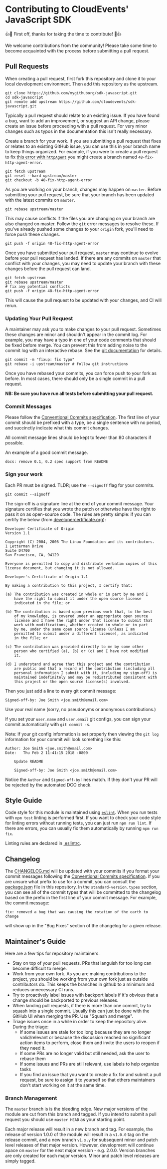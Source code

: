 # Contributing to CloudEvents' JavaScript SDK

:+1::tada: First off, thanks for taking the time to contribute! :tada::+1:

We welcome contributions from the community! Please take some time to become
acquainted with the process before submitting a pull request.

## Pull Requests

When creating a pull request, first fork this repository and clone it to your
local development environment. Then add this repository as the upstream.

```console
git clone https://github.com/mygithuborg/sdk-javascript.git
cd sdk-javascript
git remote add upstream https://github.com/cloudevents/sdk-javascript.git
```

Typically a pull request should relate to an existing issue. If you have
found a bug, want to add an improvement, or suggest an API change, please
create an issue before proceeding with a pull request. For very minor changes
such as typos in the documentation this isn't really necessary.

Create a branch for your work. If you are submitting a pull request that
fixes or relates to an existing GitHub issue, you can use this in your
branch name to keep things organized. For example, if you were to create
a pull request to fix
[this error with `httpAgent`](https://github.com/cloudevents/sdk-javascript/issues/48)
you might create a branch named `48-fix-http-agent-error`.

```console
git fetch upstream
git reset --hard upstream/master
git checkout -b 48-fix-http-agent-error
```

As you are working on your branch, changes may happen on `master`. Before
submitting your pull request, be sure that your branch has been updated
with the latest commits on `master`.

```console
git rebase upstream/master
```

This may cause conflicts if the files you are changing on your branch are
also changed on master. Follow the `git` error messages to resolve these.
If you've already pushed some changes to your `origin` fork, you'll
need to force push these changes.

```console
git push -f origin 48-fix-http-agent-error
```

Once you have submitted your pull request, `master` may continue to evolve
before your pull request has landed. If there are any commits on `master`
that conflict with your changes, you may need to update your branch with
these changes before the pull request can land.

```console
git fetch upstream
git rebase upstream/master
# fix any potential conflicts
git push -f origin 48-fix-http-agent-error
```

This will cause the pull request to be updated with your changes, and
CI will rerun.

### Updating Your Pull Request

A maintainer may ask you to make changes to your pull request. Sometimes these
changes are minor and shouldn't appear in the commit log. For example, you may
have a typo in one of your code comments that should be fixed before merge.
You can prevent this from adding noise to the commit log with an interactive
rebase. See the [git documentation](https://git-scm.com/book/en/v2/Git-Tools-Rewriting-History)
for details.

```console
git commit -m "fixup: fix typo"
git rebase -i upstream/master # follow git instructions
```

Once you have rebased your commits, you can force push to your fork as before.
In most cases, there should only be a single commit in a pull request.

**NB: Be sure you have run all tests before submitting your pull request.**

### Commit Messages

Please follow the
[Conventional Commits specification](https://www.conventionalcommits.org/en/v1.0.0/#summary).
The first line of your commit should be prefixed with a type, be a single
sentence with no period, and succinctly indicate what this commit changes.

All commit message lines should be kept to fewer than 80 characters if possible.

An example of a good commit message.

```log
docs: remove 0.1, 0.2 spec support from README
```

### Sign your work

Each PR must be signed. TLDR; use the `--signoff` flag for your commits.

```console
git commit --signoff
```

The sign-off is a signature line at the end of your commit message. Your
signature certifies that you wrote the patch or otherwise have the right to pass
it on as open-source code. The rules are pretty simple: if you can certify
the below (from [developercertificate.org](http://developercertificate.org/)):

```
Developer Certificate of Origin
Version 1.1

Copyright (C) 2004, 2006 The Linux Foundation and its contributors.
1 Letterman Drive
Suite D4700
San Francisco, CA, 94129

Everyone is permitted to copy and distribute verbatim copies of this
license document, but changing it is not allowed.

Developer's Certificate of Origin 1.1

By making a contribution to this project, I certify that:

(a) The contribution was created in whole or in part by me and I
    have the right to submit it under the open source license
    indicated in the file; or

(b) The contribution is based upon previous work that, to the best
    of my knowledge, is covered under an appropriate open source
    license and I have the right under that license to submit that
    work with modifications, whether created in whole or in part
    by me, under the same open source license (unless I am
    permitted to submit under a different license), as indicated
    in the file; or

(c) The contribution was provided directly to me by some other
    person who certified (a), (b) or (c) and I have not modified
    it.

(d) I understand and agree that this project and the contribution
    are public and that a record of the contribution (including all
    personal information I submit with it, including my sign-off) is
    maintained indefinitely and may be redistributed consistent with
    this project or the open source license(s) involved.
```

Then you just add a line to every git commit message:

    Signed-off-by: Joe Smith <joe.smith@email.com>

Use your real name (sorry, no pseudonyms or anonymous contributions.)

If you set your `user.name` and `user.email` git configs, you can sign your
commit automatically with `git commit -s`.

Note: If your git config information is set properly then viewing the `git log`
information for your commit will look something like this:

```
Author: Joe Smith <joe.smith@email.com>
Date:   Thu Feb 2 11:41:15 2018 -0800

    Update README

    Signed-off-by: Joe Smith <joe.smith@email.com>
```

Notice the `Author` and `Signed-off-by` lines match. If they don't your PR will
be rejected by the automated DCO check.


## Style Guide

Code style for this module is maintained using [`eslint`](https://www.npmjs.com/package/eslint).
When you run tests with `npm test` linting is performed first. If you want to
check your code style for linting errors without running tests, you can just
run `npm run lint`. If there are errors, you can usually fix them automatically
by running `npm run fix`.

Linting rules are declared in [.eslintrc](https://github.com/cloudevents/sdk-javascript/blob/master/.eslintrc).

## Changelog

The [CHANGELOG.md](./CHANGELOG.md) will be updated with your commits if you format
your commit messages following the
[Conventional Commits specification](https://www.conventionalcommits.org/en/v1.0.0/#summary).
If you are unsure what prefix to use for a commit, you can consult the
[package.json](https://github.com/cloudevents/sdk-javascript/blob/master/package.json) file
in this repository. In the `standard-version.types` section, you can see all of the commit
types that will be committed to the changelog based on the prefix in the first line of
your commit message. For example, the commit message:

```log
fix: removed a bug that was causing the rotation of the earth to change
```

will show up in the "Bug Fixes" section of the changelog for a given release.

## Maintainer's Guide

Here are a few tips for repository maintainers.

* Stay on top of your pull requests. PRs that languish for too long can become difficult to merge.
* Work from your own fork. As you are making contributions to the project, you should be working from your own fork just as outside contributors do. This keeps the branches in github to a minimum and reduces unnecessary CI runs.
* Try to proactively label issues with backport labels if it's obvious that a change should be backported to previous releases.
* When landing pull requests, if there is more than one commit, try to squash into a single commit. Usually this can just be done with the GitHub UI when merging the PR. Use "Squash and merge".
* Triage issues once in a while in order to keep the repository alive. During the triage:
  * If some issues are stale for too long because they are no longer valid/relevant or because the discussion reached no significant action items to perform, close them and invite the users to reopen if they need it.
  * If some PRs are no longer valid but still needed, ask the user to rebase them
  * If some issues and PRs are still relevant, use labels to help organize tasks
  * If you find an issue that you want to create a fix for and submit a pull request, be sure to assign it to yourself so that others maintainers don't start working on it at the same time.

### Branch Management

The `master` branch is is the bleeding edge. New major versions of the module
are cut from this branch and tagged. If you intend to submit a pull request
you should use `master HEAD` as your starting point.

Each major release will result in a new branch and tag. For example, the
release of version 1.0.0 of the module will result in a `v1.0.0` tag on the
release commit, and a new branch `v1.x.y` for subsequent minor and patch
level releases of that major version. However, development will continue
apace on `master` for the next major version - e.g. 2.0.0. Version branches
are only created for each major version. Minor and patch level releases
are simply tagged.


